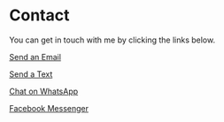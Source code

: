 # Contact

You can get in touch with me by clicking the links below.

[Send an Email](mailto:me@petermarshall.ca)

[Send a Text](sms:+16139790152)

[Chat on WhatsApp](https://wa.me/16139790152)

[Facebook Messenger](https://m.me/peter.marshall.971103)
